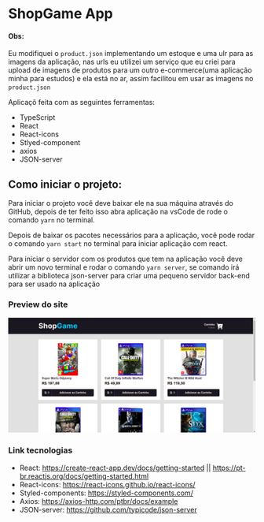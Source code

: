 # ShopGame App

#### Obs: 
Eu modifiquei o `product.json` implementando um estoque e uma ulr para as imagens da aplicação, nas urls eu utilizei um serviço que eu criei para upload de imagens de produtos para um outro e-commerce(uma aplicação minha para estudos) e ela está no ar, assim facilitou em usar as imagens no `product.json`

Aplicaçõ feita com as seguintes ferramentas:

- TypeScript
- React
- React-icons
- Stlyed-component
- axios
- JSON-server

## Como iniciar o projeto:

Para iniciar o projeto você deve baixar ele na sua máquina através do GitHub, depois de ter feito isso abra aplicação na vsCode de rode o comando `yarn` no terminal.

Depois de baixar os pacotes necessários para a aplicação, você pode rodar o comando `yarn start` no terminal para iniciar aplicação com react.

Para iniciar o servidor com os produtos que tem na aplicação você deve abrir um novo terminal e rodar o comando `yarn server`, se comando irá utilizar a biblioteca json-server para criar uma pequeno servidor back-end para ser usado na aplicação

### Preview do site

![Design preview for the E-commerce](./src/assets/imageHome.png)

### Link tecnologias

- React: https://create-react-app.dev/docs/getting-started || https://pt-br.reactjs.org/docs/getting-started.html
- React-icons: https://react-icons.github.io/react-icons/
- Styled-components: https://styled-components.com/
- Axios: https://axios-http.com/ptbr/docs/example
- JSON-server: https://github.com/typicode/json-server
